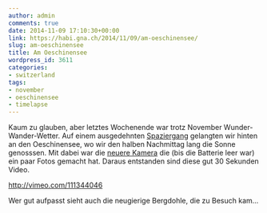 ```yaml
---
author: admin
comments: true
date: 2014-11-09 17:10:30+00:00
link: https://habi.gna.ch/2014/11/09/am-oeschinensee/
slug: am-oeschinensee
title: Am Oeschinensee
wordpress_id: 3611
categories:
- switzerland
tags:
- november
- oeschinensee
- timelapse
---
```


Kaum zu glauben, aber letztes Wochenende war trotz November Wunder-Wander-Wetter.
Auf einem ausgedehnten [Spaziergang](http://runkeeper.com/user/davidhaberthuer/activity/463846237) gelangten wir hinten an den Oeschinensee, wo wir den halben Nachmittag lang die Sonne genosssen.
Mit dabei war die [neuere Kamera](https://habi.gna.ch/2014/07/25/lumix-gm-1/) die (bis die Batterie leer war) ein paar Fotos gemacht hat.
Daraus entstanden sind diese gut 30 Sekunden Video.

http://vimeo.com/111344046

Wer gut aufpasst sieht auch die neugierige Bergdohle, die zu Besuch kam...
